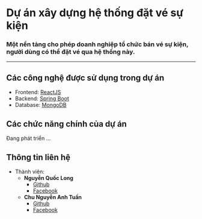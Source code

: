 # Dự án xây dựng hệ thống đặt vé sự kiện
### Một nền tảng cho phép doanh nghiệp tổ chức bán vé sự kiện, người dùng có thể đặt vé qua hệ thống này.
-------------------------
## Các công nghệ được sử dụng trong dự án
 - Frontend: [ReactJS](https://reactjs.org)
 - Backend: [Spring Boot](https://spring.io/projects/spring-boot/)
 - Database: [MongoDB](https://www.mongodb.com) 
## Các chức năng chính của dự án
   Đang phát triển ...
## Thông tin liên hệ
 - Thành viên:
   - **Nguyễn Quốc Long**
     - [Github](https://github.com/longquoc47krb)
     - [Facebook](https://www.facebook.com/long.quoc.0702)
   - **Chu Nguyễn Anh Tuấn**
     - [Github](https://github.com/Sahb9)
     - [Facebook]()
